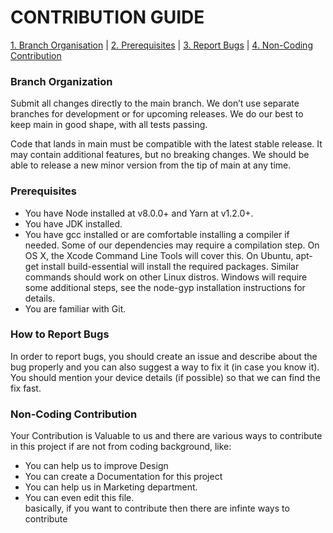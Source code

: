 # CONTRIBUTION GUIDE
[1. Branch Organisation](https://github.com/VishwaGauravIn/windows11/blob/master/CONTRIBUTING.md#branch-organization) |
[2. Prerequisites](https://github.com/VishwaGauravIn/windows11/blob/master/CONTRIBUTING.md#prerequisites) |
[3. Report Bugs](https://github.com/VishwaGauravIn/windows11/blob/master/CONTRIBUTING.md#how-to-report-bugs) |
[4. Non-Coding Contribution](https://github.com/VishwaGauravIn/windows11/blob/master/CONTRIBUTING.md#non-coding-contribution)

### Branch Organization

Submit all changes directly to the main branch. We don’t use separate branches for development or for upcoming releases. We do our best to keep main in good shape, with all tests passing.

Code that lands in main must be compatible with the latest stable release. It may contain additional features, but no breaking changes. We should be able to release a new minor version from the tip of main at any time.

### Prerequisites
- You have Node installed at v8.0.0+ and Yarn at v1.2.0+.
- You have JDK installed.
- You have gcc installed or are comfortable installing a compiler if needed. Some of our dependencies may require a compilation step. On OS X, the Xcode Command Line Tools will cover this. On Ubuntu, apt-get install build-essential will install the required packages. Similar commands should work on other Linux distros. Windows will require some additional steps, see the node-gyp installation instructions for details.
- You are familiar with Git.

### How to Report Bugs
In order to report bugs, you should create an issue and describe about the bug properly and you can also suggest a way to fix it (in case you know it). You should mention your device details (if possible) so that we can find the fix fast.

### Non-Coding Contribution
Your Contribution is Valuable to us and there are various ways to contribute in this project if are not from coding background, like:
- You can help us to improve Design
- You can create a Documentation for this project
- You can help us in Marketing department.
- You can even edit this file. <br>
    basically, if you want to contribute then there are infinte ways to contribute
